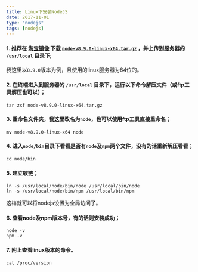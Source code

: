 ```yaml
---
title: Linux下安装NodeJS
date: 2017-11-01
type: "nodejs"
tags: [nodejs]
---
```



#### 1. 推荐在 [淘宝镜像](http://npm.taobao.org) 下载 [`node-v8.9.0-linux-x64.tar.gz`](http://npm.taobao.org/mirrors/node/latest-v8.x/node-v8.9.0-linux-x64.tar.gz) ，并上传到服务器的 `/usr/local` 目录下;
我这里以`8.9.0`版本为例，且使用的linux服务器为64位的。


#### 2. 在终端进入到服务器的 `/usr/local` 目录下，运行以下命令解压文件（或ftp工具解压也可以）；
```
tar zxf node-v8.9.0-linux-x64.tar.gz
```
<!--more-->

#### 3. 重命名文件夹，我这里改名为`node`，也可以使用ftp工具直接重命名；
```
mv node-v8.9.0-linux-x64 node
```

#### 4. 进入`node/bin`目录下看看是否有`node`及`npm`两个文件，没有的话重新解压看看；
```
cd node/bin
```

#### 5. 建立软链；
```
ln -s /usr/local/node/bin/node /usr/local/bin/node
ln -s /usr/local/node/bin/npm /usr/local/bin/npm
```
这样就可以将nodejs设置为全局访问了。

#### 6. 查看node及npm版本号，有的话则安装成功；
```
node -v
npm -v
```

#### 7. 附上查看linux版本的命令。
```
cat /proc/version
```
